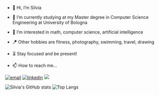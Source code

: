 - 👋 Hi, I’m Silvia
- 🌱 I’m currently studying at my Master degree in Computer Science Engineering at University of Bologna
- 👀 I’m interested in math, computer science, artificial intelligence
- 🪁 Other hobbies are fitness, photography, swimming, travel, drawing
- ⏳ Stay focused and be present!


- 📫 How to reach me...
<p align="left">
  <a href="mailto:silvia.zandoli2@studio.unibo.it"><img src="https://img.icons8.com/plasticine/80/000000/gmail.png" alt="email"/></a>
  <a href="https://www.linkedin.com/in/silvia-z-8755a7198/"><img src="https://img.icons8.com/plasticine/80/000000/linkedin.png" alt="linkedin"/></a>
  <a href="https://www.deviantart.com/silviazandoli/"><img src="https://img.icons8.com/fluency-systems-filled/50/000000/devianart.png"/></a>
</p>

![Silvia's GitHub stats](https://github-readme-stats.vercel.app/api?username=silviazandoli&count_private=true&theme=vue&show_icons=true)
![Top Langs](https://github-readme-stats.vercel.app/api/top-langs/?username=silviazandoli&layout=compact&langs_count=8)

